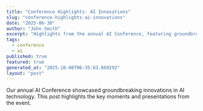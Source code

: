 ```yaml
---
title: "Conference Highlights: AI Innovations"
slug: "conference-highlights-ai-innovations"
date: "2025-06-30"
author: "John Smith"
excerpt: "Highlights from the annual AI Conference, featuring groundbreaking innovations."
tags:
  - conference
  - ai
published: true
featured: true
generated_at: "2025-10-08T06:35:03.869292"
layout: "post"
---
```


Our annual AI Conference showcased groundbreaking innovations in AI technology. This post highlights the key moments and presentations from the event.